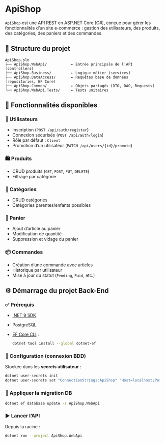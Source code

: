 # ApiShop

`ApiShop` est une API REST en ASP.NET Core (C#), conçue pour gérer les fonctionnalités d’un site e-commerce : gestion des utilisateurs, des produits, des catégories, des paniers et des commandes.

## 📂 Structure du projet

```
ApiShop.sln
├── ApiShop.WebApi/           ← Entrée principale de l’API (controllers)
├── ApiShop.Business/         ← Logique métier (services)
├── ApiShop.DataAccess/       ← Requêtes base de données (repositories, EF Core)
├── ApiShop.Common/           ← Objets partagés (DTO, DAO, Requests)
└── ApiShop.WebApi.Tests/     ← Tests unitaires
```

## 🚀 Fonctionnalités disponibles

### 👤 Utilisateurs

* Inscription (`POST /api/auth/register`)
* Connexion sécurisée (`POST /api/auth/login`)
* Rôle par défaut : `Client`
* Promotion d’un utilisateur (`PATCH /api/users/{id}/promote`)

### 🛍️ Produits

* CRUD produits (`GET`, `POST`, `PUT`, `DELETE`)
* Filtrage par catégorie

### 📂 Catégories

* CRUD catégories
* Catégories parentes/enfants possibles

### 🛒 Panier

* Ajout d’article au panier
* Modification de quantité
* Suppression et vidage du panier

### 📦 Commandes

* Création d’une commande avec articles
* Historique par utilisateur
* Mise à jour du statut (`Pending`, `Paid`, etc.)

## ⚙️ Démarrage du projet Back-End

### ✅ Prérequis

* [.NET 9 SDK](https://dotnet.microsoft.com/download)
* PostgreSQL
* [EF Core CLI](https://learn.microsoft.com/ef/core/cli/dotnet) :

  ```bash
  dotnet tool install --global dotnet-ef
  ```

### 🔐 Configuration (connexion BDD)

Stockée dans les **secrets utilisateur** :

```bash
dotnet user-secrets init
dotnet user-secrets set "ConnectionStrings:ApiShop" "Host=localhost;Port=5432;Database=ApiShop;Username=postgres;Password=yourPassword"
```

### 🧱 Appliquer la migration DB

```bash
dotnet ef database update -s ApiShop.WebApi
```

### ▶️ Lancer l’API

Depuis la racine :

```bash
dotnet run --project ApiShop.WebApi
```
